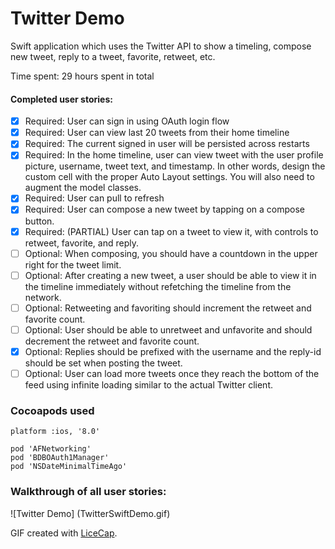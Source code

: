 # Twitter Demo

Swift application which uses the Twitter API to show a timeling, compose new
tweet, reply to a tweet, favorite, retweet, etc.

Time spent: 29 hours spent in total

#### Completed user stories:

* [x] Required: User can sign in using OAuth login flow
* [x] Required: User can view last 20 tweets from their home timeline
* [x] Required: The current signed in user will be persisted across restarts
* [x] Required: In the home timeline, user can view tweet with the user profile picture, username, tweet text, and timestamp. In other words, design the custom cell with the proper Auto Layout settings. You will also need to augment the model classes.
* [x] Required: User can pull to refresh
* [x] Required: User can compose a new tweet by tapping on a compose button.
* [x] Required: (PARTIAL) User can tap on a tweet to view it, with controls to retweet, favorite, and reply.
* [ ] Optional: When composing, you should have a countdown in the upper right for the tweet limit.
* [ ] Optional: After creating a new tweet, a user should be able to view it in the timeline immediately without
refetching the timeline from the network.
* [ ] Optional: Retweeting and favoriting should increment the retweet and favorite count.
* [ ] Optional: User should be able to unretweet and unfavorite and should decrement the retweet and favorite count.
* [x] Optional: Replies should be prefixed with the username and the  reply-id should be set when posting the tweet.
* [ ] Optional: User can load more tweets once they reach the bottom of the feed using infinite loading similar to the actual Twitter client.

### Cocoapods used

```
platform :ios, '8.0'

pod 'AFNetworking'
pod 'BDBOAuth1Manager'
pod 'NSDateMinimalTimeAgo'
```

### Walkthrough of all user stories:

![Twitter Demo] (TwitterSwiftDemo.gif)

GIF created with
[LiceCap](http://www.cockos.com/licecap/).
